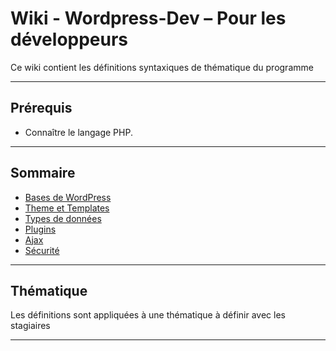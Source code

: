 # Wiki - Wordpress-Dev – Pour les développeurs

Ce wiki contient les définitions syntaxiques de thématique du programme
___

## Prérequis

* Connaître le langage PHP.

___

## Sommaire

* [Bases de WordPress](https://github.com/seeren-training/Wordpress-Dev/wiki/01)
* [Theme et Templates](https://github.com/seeren-training/Wordpress-Dev/wiki/02)
* [Types de données](https://github.com/seeren-training/Wordpress-Dev/wiki/03)
* [Plugins](https://github.com/seeren-training/Wordpress-Dev/wiki/04)
* [Ajax](https://github.com/seeren-training/Wordpress-Dev/wiki/05)
* [Sécurité](https://github.com/seeren-training/Wordpress-Dev/wiki/06)


___

## Thématique

Les définitions sont appliquées à une thématique à définir avec les stagiaires

___
